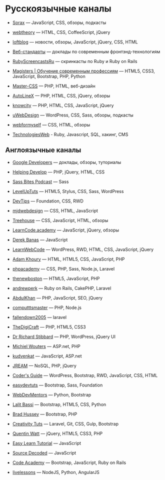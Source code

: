 # Русскоязычные каналы
* [Sorax](http://www.youtube.com/user/ArtSorax) — JavaScript, CSS, обзоры, подкасты

* [webtheory](http://www.youtube.com/user/WebTheory) — HTML, CSS, CoffeeScript, jQuery

* [loftblog](https://www.youtube.com/channel/UCIIt69f5D44s2cdb9vXQNzA) — новости, обзоры, JavaScript, jQuery, CSS, HTML

* [Веб-стандарты](http://www.youtube.com/user/wstdays) — доклады по современным фронтэнд-технологиям

* [RubyScreencastsRu](http://www.youtube.com/user/RubyScreencastsRu) — скринкасты по Ruby и Ruby on Rails

* [Magisters | Обучение современным профессиям](http://www.youtube.com/user/WebMagistersRu) — HTML5, CSS3, JavaScript, Bootstrap, PHP, Python

* [Master-CSS](http://www.youtube.com/user/TheSWAT727) — PHP, HTML, веб-дизайн

* [AutoLineX](http://www.youtube.com/user/IllyaLoshek) — PHP, HTML, CSS, jQuery, обзоры

* [knowcity](http://www.youtube.com/user/ecroFeGushKa) — PHP, HTML, CSS, JavaScript, jQuery

* [uWebDesign](http://www.youtube.com/user/uwebdesign) — WordPress, CSS, Sass, обзоры, подкасты

* [webformyself](http://www.youtube.com/channel/UCGuhp4lpQvK94ZC5kuOZbjA) — CSS, HTML, обзоры

* [TechnologiesWeb](https://www.youtube.com/channel/UCwiiinc7aXEM1ZE2JQ9b46A) - Ruby, Javascript, SQL, хакинг, CMS


## Англоязычные каналы
* [Google Developers](http://www.youtube.com/user/GoogleDevelopers) — доклады, обзоры, туториалы

* [Helping Develop](http://www.youtube.com/user/TheHelpingDevelop) — PHP, jQuery, HTML, CSS

* [Sass Bites Podcast](http://www.youtube.com/user/sassbites) — Sass

* [LevelUpTuts](http://www.youtube.com/user/LevelUpTuts) — HTML5, Stylus, CSS, Sass, WordPress

* [DevTips](http://www.youtube.com/user/DevTipsForDesigners) — Foundation, CSS, RWD

* [mjdwebdesign](http://www.youtube.com/user/mjdwebdesign) — CSS, HTML, JavaScript

* [Treehouse](http://www.youtube.com/user/gotreehouse) — CSS, JavaScript, HTML, обзоры

* [LearnCode.academy](http://www.youtube.com/user/learncodeacademy) — JavaScript, jQuery, обзоры

* [Derek Banas](http://www.youtube.com/user/derekbanas) — JavaScript

* [LearnWebCode](http://www.youtube.com/user/LearnWebCode) — WordPress, RWD, HTML, CSS, JavaScript, jQuery

* [Adam Khoury](http://www.youtube.com/user/flashbuilding) — HTML, HTML5, CSS, JavaScript, PHP

* [phpacademy](http://www.youtube.com/user/phpacademy) — CSS, PHP, Sass, Node.js, Laravel

* [thenewboston](http://www.youtube.com/user/thenewboston) — HTML5, JavaScript, PHP

* [andrewperk](http://www.youtube.com/user/andrewperk) — Ruby on Rails, CakePHP, Laravel

* [AbdulKhan](http://www.youtube.com/user/WaliTutorials) — PHP, JavaScript, SEO, jQuery

* [computttsmaster](http://www.youtube.com/channel/UC9O66QHVPAaxjeezBWti4uw) — PHP, Node.js

* [fallendown2005](http://www.youtube.com/user/fallendown2005) — laravel

* [TheDigiCraft](http://www.youtube.com/user/TheDigiCraft) — PHP, HTML5, CSS3

* [Dr Richard Stibbard](http://www.youtube.com/user/webinaction) — PHP, WordPress, jQuery UI

* [Michiel Wouters](http://www.youtube.com/user/Beatle87) — ASP.net, PHP

* [kudvenkat](http://www.youtube.com/user/kudvenkat) — JavaScript, ASP.net

* [JREAM](http://www.youtube.com/user/JREAMdesign) — NoSQL, PHP, jQuery

* [Coder's Guide](http://www.youtube.com/user/CodersGuide) — WordPress, Bootstrap, RWD, JavaScript, CSS, HTML

* [easydevtuts](http://www.youtube.com/user/easydevtuts) — Bootstrap, Sass, Foundation

* [WebDevMentors](http://www.youtube.com/user/webdevmentors) — Python, Bootstrap

* [Lalit Bassi](http://www.youtube.com/user/wiredwiki) — Bootstrap, HTML5, CSS, Python

* [Brad Hussey](http://www.youtube.com/user/hussey17) — Bootstrap, PHP

* [Creativity Tuts](http://www.youtube.com/user/Creativitytuts) — Laravel, Git, CSS, Gulp, Bootstrap

* [Quentin Watt](http://www.youtube.com/user/QuentinWatt) — jQuery, HTML5, CSS3, PHP

* [Easy Learn Tutorial](http://www.youtube.com/user/easylearntutorial) — JavaScript

* [Source Decoded](http://www.youtube.com/channel/UCl0hPcsUmeld49qmWWSQKOg) — JavaScript

* [Code Academy](http://www.youtube.com/channel/UCJciNQwwY31fpZJzs4Z2qMg) — Bootstrap, JavaScript, Ruby on Rails

* [livelessons](http://www.youtube.com/user/livelessons) — NodeJS, Python, AngularJS